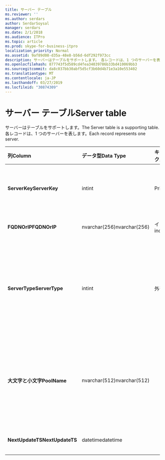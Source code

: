 ```yaml
---
title: サーバー テーブル
ms.reviewer: ''
ms.author: serdars
author: SerdarSoysal
manager: serdars
ms.date: 2/1/2018
ms.audience: ITPro
ms.topic: article
ms.prod: skype-for-business-itpro
localization_priority: Normal
ms.assetid: 9af89d08-d35a-48e8-b56d-6df292f973cc
description: サーバーはテーブルをサポートします。 各レコードは、1 つのサーバーを表します。
ms.openlocfilehash: 877743f5d589cd4fea34039786b33bd410069bb3
ms.sourcegitcommit: da8c037bb30abf5d5cf3b60d4b71e3a10e553402
ms.translationtype: MT
ms.contentlocale: ja-JP
ms.lasthandoff: 03/27/2019
ms.locfileid: "30874309"
---
```

# <a name="server-table"></a><span data-ttu-id="06953-104">サーバー テーブル</span><span class="sxs-lookup"><span data-stu-id="06953-104">Server table</span></span>
 
<span data-ttu-id="06953-105">サーバーはテーブルをサポートします。</span><span class="sxs-lookup"><span data-stu-id="06953-105">The Server table is a supporting table.</span></span> <span data-ttu-id="06953-106">各レコードは、1 つのサーバーを表します。</span><span class="sxs-lookup"><span data-stu-id="06953-106">Each record represents one server.</span></span> 
  
|<span data-ttu-id="06953-107">**列**</span><span class="sxs-lookup"><span data-stu-id="06953-107">**Column**</span></span>|<span data-ttu-id="06953-108">**データ型**</span><span class="sxs-lookup"><span data-stu-id="06953-108">**Data Type**</span></span>|<span data-ttu-id="06953-109">**キー/インデックス**</span><span class="sxs-lookup"><span data-stu-id="06953-109">**Key/Index**</span></span>|<span data-ttu-id="06953-110">**詳細**</span><span class="sxs-lookup"><span data-stu-id="06953-110">**Details**</span></span>|
|:-----|:-----|:-----|:-----|
|<span data-ttu-id="06953-111">**ServerKey**</span><span class="sxs-lookup"><span data-stu-id="06953-111">**ServerKey**</span></span> <br/> |<span data-ttu-id="06953-112">int</span><span class="sxs-lookup"><span data-stu-id="06953-112">int</span></span>  <br/> |<span data-ttu-id="06953-113">Primary</span><span class="sxs-lookup"><span data-stu-id="06953-113">Primary</span></span>  <br/> |<span data-ttu-id="06953-114">サーバーを識別する一意の番号です。</span><span class="sxs-lookup"><span data-stu-id="06953-114">Unique number identifying the server.</span></span>  <br/> |
|<span data-ttu-id="06953-115">**FQDNOrIP**</span><span class="sxs-lookup"><span data-stu-id="06953-115">**FQDNOrIP**</span></span> <br/> |<span data-ttu-id="06953-116">nvarchar(256)</span><span class="sxs-lookup"><span data-stu-id="06953-116">nvarchar(256)</span></span>  <br/> |<span data-ttu-id="06953-117">インデックス</span><span class="sxs-lookup"><span data-stu-id="06953-117">index</span></span>  <br/> |<span data-ttu-id="06953-118">MAC アドレスの文字列です。</span><span class="sxs-lookup"><span data-stu-id="06953-118">MAC address string.</span></span>  <br/> |
|<span data-ttu-id="06953-119">**ServerType**</span><span class="sxs-lookup"><span data-stu-id="06953-119">**ServerType**</span></span> <br/> |<span data-ttu-id="06953-120">int</span><span class="sxs-lookup"><span data-stu-id="06953-120">int</span></span>  <br/> |<span data-ttu-id="06953-121">外部</span><span class="sxs-lookup"><span data-stu-id="06953-121">Foreign</span></span>  <br/> |<span data-ttu-id="06953-122">1: 仲介サーバー</span><span class="sxs-lookup"><span data-stu-id="06953-122">1: Mediation Server</span></span>  <br/> <span data-ttu-id="06953-123">2: A/V 会議 Server16394: A/V エッジの service32769: ゲートウェイ</span><span class="sxs-lookup"><span data-stu-id="06953-123">2: A/V Conferencing Server16394: A/V Edge service32769: Gateway</span></span>  <br/> |
|<span data-ttu-id="06953-124">**大文字と小文字**</span><span class="sxs-lookup"><span data-stu-id="06953-124">**PoolName**</span></span> <br/> |<span data-ttu-id="06953-125">nvarchar(512)</span><span class="sxs-lookup"><span data-stu-id="06953-125">nvarchar(512)</span></span>  <br/> ||<span data-ttu-id="06953-126">サーバーが所属するプールです。</span><span class="sxs-lookup"><span data-stu-id="06953-126">Pool the server belongs to.</span></span> <span data-ttu-id="06953-127">のみに適用可能、A/V 会議サーバーです。</span><span class="sxs-lookup"><span data-stu-id="06953-127">Only applicable for the A/V Conferencing Server.</span></span>  <br/> |
|<span data-ttu-id="06953-128">**NextUpdateTS**</span><span class="sxs-lookup"><span data-stu-id="06953-128">**NextUpdateTS**</span></span> <br/> |<span data-ttu-id="06953-129">datetime</span><span class="sxs-lookup"><span data-stu-id="06953-129">datetime</span></span>  <br/> ||<span data-ttu-id="06953-130">内部でのみ使用します。</span><span class="sxs-lookup"><span data-stu-id="06953-130">For internal use only.</span></span>  <br/> |
   

